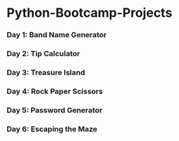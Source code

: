# Python-Bootcamp-Projects

### Day 1: Band Name Generator
### Day 2: Tip Calculator
### Day 3: Treasure Island
### Day 4: Rock Paper Scissors
### Day 5: Password Generator
### Day 6: Escaping the Maze

